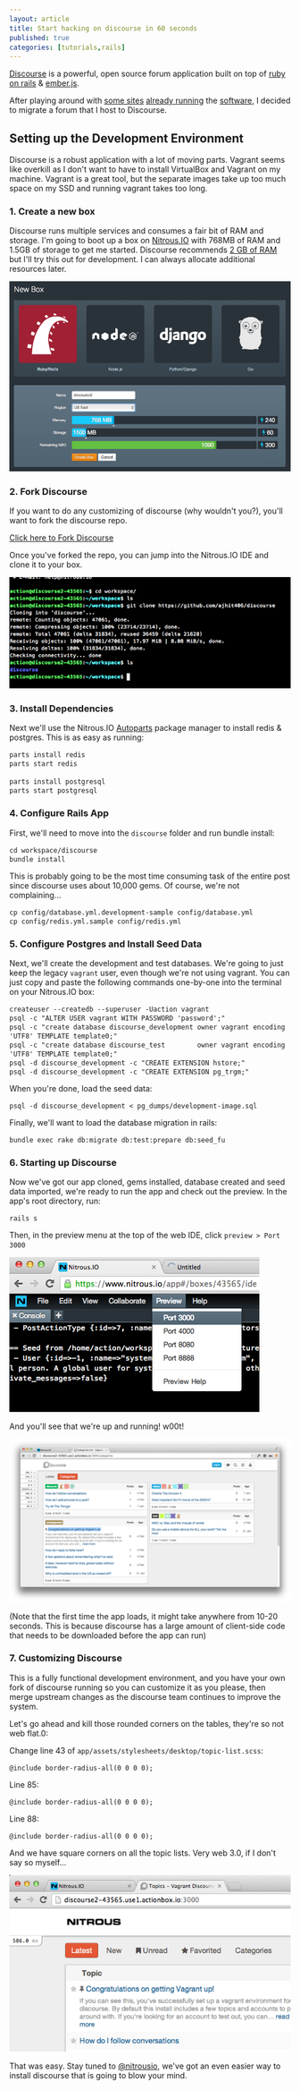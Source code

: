 ```yaml
---
layout: article
title: Start hacking on discourse in 60 seconds
published: true
categories: [tutorials,rails]
---
```


[Discourse](https://www.discourse.org) is a powerful, open source forum application built on top of [ruby on rails](https://www.rubyonrails.org) & [ember.js](https://www.emberjs.com).  

After playing around with [some sites](https://discussion.heroku.com/) [already running](http://discuss.howtogeek.com/) the [software](http://bbs.boingboing.net/), I decided to migrate a forum that I host to Discourse. 

## Setting up the Development Environment

Discourse is a robust application with a lot of moving parts.  Vagrant seems like overkill as I don't want to have to install VirtualBox and Vagrant on my machine.  Vagrant is a great tool, but the separate images take up too much space on my SSD and running vagrant takes too long.  

### 1. Create a new box

Discourse runs multiple services and consumes a fair bit of RAM and storage.  I'm going to boot up a box on [Nitrous.IO](https://www.nitrous.io) with 768MB of RAM and 1.5GB of storage to get me started.  Discourse recommends [2 GB of RAM](https://github.com/ajhit406/discourse/blob/master/docs/INSTALL-ubuntu.md) but I'll try this out for development. I can always allocate additional resources later.

![New Box](/images/articles/discourse/new-box.png)

### 2. Fork Discourse

If you want to do any customizing of discourse (why wouldn't you?), you'll want to fork the discourse repo. 

[Click here to Fork Discourse](https://github.com/discourse/discourse/fork)

Once you've forked the repo, you can jump into the Nitrous.IO IDE and clone it to your box. 

![Clone Discourse](/images/articles/discourse/cloned.png)

### 3. Install Dependencies

Next we'll use the Nitrous.IO [Autoparts](http://blog.nitrous.io/2013/09/18/introducing-autoparts-for-nitrous-io.html) package manager to install redis & postgres.  This is as easy as running: 

    parts install redis
    parts start redis

    parts install postgresql
    parts start postgresql

### 4. Configure Rails App

First, we'll need to move into the `discourse` folder and run bundle install: 

    cd workspace/discourse
    bundle install 

This is probably going to be the most time consuming task of the entire post since discourse uses about 10,000 gems.  Of course, we're not complaining…

    cp config/database.yml.development-sample config/database.yml
    cp config/redis.yml.sample config/redis.yml

### 5. Configure Postgres and Install Seed Data

Next, we'll create the development and test databases.  We're going to just keep the legacy `vagrant` user, even though we're not using vagrant.  You can just copy and paste the following commands one-by-one into the terminal on your Nitrous.IO box: 

    createuser --createdb --superuser -Uaction vagrant
    psql -c "ALTER USER vagrant WITH PASSWORD 'password';"
    psql -c "create database discourse_development owner vagrant encoding 'UTF8' TEMPLATE template0;"
    psql -c "create database discourse_test        owner vagrant encoding 'UTF8' TEMPLATE template0;"
    psql -d discourse_development -c "CREATE EXTENSION hstore;"
    psql -d discourse_development -c "CREATE EXTENSION pg_trgm;"

When you're done, load the seed data: 

    psql -d discourse_development < pg_dumps/development-image.sql

Finally, we'll want to load the database migration in rails: 

    bundle exec rake db:migrate db:test:prepare db:seed_fu

### 6. Starting up Discourse

Now we've got our app cloned, gems installed, database created and seed data imported, we're ready to run the app and check out the preview.  In the app's root directory, run: 

    rails s

Then, in the preview menu at the top of the web IDE, click `preview > Port 3000`

![Preview Menu](/images/articles/discourse/preview-menu.png)

And you'll see that we're up and running!  w00t!  

![Discourse Home](/images/articles/discourse/main.png)

(Note that the first time the app loads, it might take anywhere from 10-20 seconds.  This is because discourse has a large amount of client-side code that needs to be downloaded before the app can run)

### 7. Customizing Discourse

This is a fully functional development environment, and you have your own fork of discourse running so you can customize it as you please, then merge upstream changes as the discourse team continues to improve the system. 

Let's go ahead and kill those rounded corners on the tables, they're so not web flat.0: 

Change line 43 of `app/assets/stylesheets/desktop/topic-list.scss`: 

    @include border-radius-all(0 0 0 0);

Line 85:  

    @include border-radius-all(0 0 0 0);
 
Line 88: 

    @include border-radius-all(0 0 0 0);
    
And we have square corners on all the topic lists.  Very web 3.0, if I don't say so myself...

![Sharp edges](/images/articles/discourse/new-icon.png)

That was easy.  Stay tuned to [@nitrousio](https://www.twitter.com/nitrousio), we've got an even easier way to install discourse that is going to blow your mind.  
